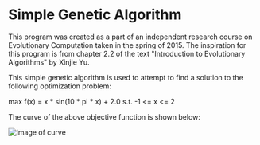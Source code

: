 Simple Genetic Algorithm
========================

This program was created as a part of an independent research course on Evolutionary Computation taken in the spring of 2015. The inspiration for this program is from chapter 2.2 of the text "Introduction to Evolutionary Algorithms" by Xinjie Yu.

This simple genetic algorithm is used to attempt to find a solution to the following optimization problem:

max f(x) = x * sin(10 * pi * x) + 2.0 s.t. -1 <= x <= 2

The curve of the above objective function is shown below:

![Image of curve](https://raw.github.com/bjcrawford/SimpleGeneticAlgorithm/master/res/curve.png)
